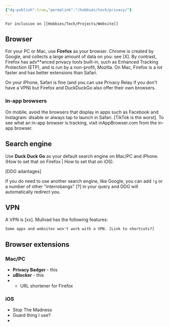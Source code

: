 ```yaml
---
{"dg-publish":true,"permalink":"/hobbies/tech/privacy/"}
---
```


```ad-info
For inclusion on [[Hobbies/Tech/Projects/Website]]
```

## Browser

For your PC or Mac, use **Firefox** as your browser. Chrome is created by Google, and collects a large amount of data on you: see [X]. By contrast, Firefox has adv**anced privacy tools built-in, such as Enhanced Tracking Protection (ETP), and is run by a non-profit, Mozilla. On Mac, Firefox is a lot faster and has better extensions than Safari. 

On your iPhone, Safari is fine (and you can use Privacy Relay if you don't have a VPN) but Firefox and DuckDuckGo also offer their own browsers. 

### In-app browsers 

On mobile, avoid the browsers that display in apps such as Facebook and Instagram: disable or always tap to launch in Safari. [TikTok is the worst]. To see what an in-app browser is tracking, visit inAppBrowser.com from the in-app browser. 

## Search engine

Use **Duck Duck Go** as your default search engine on Mac/PC and iPhone. (How to set that on Firefox | How to set that on iOS).

[DDG adantages]

If you do need to use another search engine, like Google, you can add `!g` or a number of other "interrobangs" [?] in your query and DDG will automatically redirect you. 

## VPN

A VPN is [xx]. Mullvad has the following features: 

```ad-warning
Some apps and websites won't work with a VPN. [Link to shortcuts?]
```

## Browser extensions

### Mac/PC

- **Privacy Badger** - this 
- **uBlocker** - this
- - URL shortener for Firefox

### iOS

- Stop The Madness
- Guard thing I use?
- 






